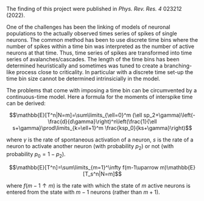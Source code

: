 The finding of this project were published in _Phys. Rev. Res._ *4* 023212 (2022). 

One of the challenges has been the linking of models of neuronal populations to the actually observed times series of spikes of single neurons. The common method has been to use discrete time bins where the number of spikes within a time bin was interpreted as the number of active neurons at that time. Thus, time series of spikes are transformed into time series of avalanches/cascades. The length of the time bins has been determined heuristically and sometimes was tuned to create a branching-like process close to criticality.  In particular with a discrete time set-up the time bin size cannot be determined intrinsicially in the model.

The problems that come with imposing a time bin can be circumvented by a continuous-time model. Here a formula for the moments of interspike time can be derived:
 
 $$\mathbb{E}[T^n|N=m]=\sum\limits_{\ell=0}^m (\ell sp_2+\gamma)\left(-\frac{d}{d\gamma}\right)^n\left(\frac{1}{\ell s+\gamma}\prod\limits_{k=\ell+1}^m \frac{ksp_0}{ks+\gamma}\right)$$
 
 where $\gamma$ is the rate of spontaneous activation of a neuron, $s$ is the rate of a neuron to activate another neuron (with probability $p_2$) or not (with probability $p_0=1-p_2$).
 
 $$\mathbb{E}[T^n]=\sum\limits_{m=1}^\infty f(m-1\uparrow m)\mathbb{E}[T_s^n|N=m]$$

where $f(m-1\uparrow m)$ is the rate with which the state of $m$ active neurons is entered from the state with $m-1$ neurons (rather than $m+1$).
